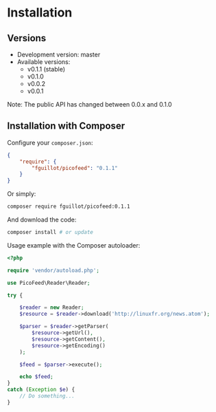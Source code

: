 Installation
============

Versions
--------

- Development version: master
- Available versions:
    - v0.1.1 (stable)
    - v0.1.0
    - v0.0.2
    - v0.0.1

Note: The public API has changed between 0.0.x and 0.1.0

Installation with Composer
--------------------------

Configure your `composer.json`:

```json
{
    "require": {
        "fguillot/picofeed": "0.1.1"
    }
}
```

Or simply:

```bash
composer require fguillot/picofeed:0.1.1
```

And download the code:

```bash
composer install # or update
```

Usage example with the Composer autoloader:

```php
<?php

require 'vendor/autoload.php';

use PicoFeed\Reader\Reader;

try {

    $reader = new Reader;
    $resource = $reader->download('http://linuxfr.org/news.atom');

    $parser = $reader->getParser(
        $resource->getUrl(),
        $resource->getContent(),
        $resource->getEncoding()
    );

    $feed = $parser->execute();

    echo $feed;
}
catch (Exception $e) {
    // Do something...
}
```
